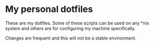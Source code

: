 # My personal dotfiles

These are my dotfiles. Some of these scripts can be used on any *nix
system and others are for configuring my machine specifically.

Changes are frequent and this will not be a stable environment.

